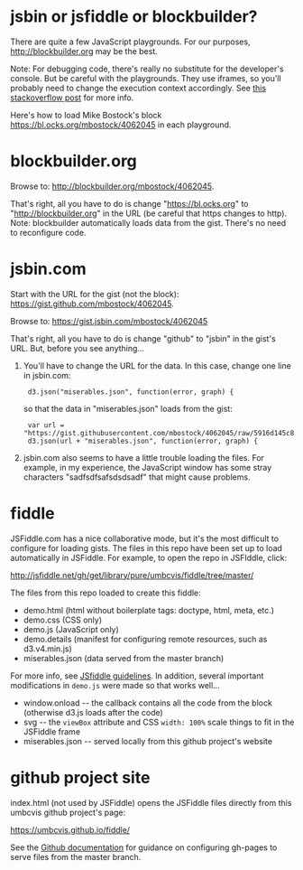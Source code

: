 # jsbin or jsfiddle or blockbuilder?

There are quite a few JavaScript playgrounds.  For our purposes, <http://blockbuilder.org> may be the best.

Note: For debugging code, there's really no substitute for the developer's console.  But be careful with the playgrounds. They use iframes, so you'll probably need to change the execution context accordingly.  See [this stackoverflow post](http://stackoverflow.com/questions/3275816/debugging-iframes-with-chrome-developer-tools) for more info.

Here's how to load Mike Bostock's block <https://bl.ocks.org/mbostock/4062045> in each playground.

# blockbuilder.org

Browse to: <http://blockbuilder.org/mbostock/4062045>.  

That's right, all you have to do is change "https://bl.ocks.org" to "http://blockbuilder.org" in the URL (be careful that https changes to http).  Note: blockbuilder automatically loads data from the gist. There's no need to reconfigure code.

# jsbin.com

Start with the URL for the gist (not the block): <https://gist.github.com/mbostock/4062045>.

Browse to: https://gist.jsbin.com/mbostock/4062045

That's right, all you have to do is change "github" to "jsbin" in the gist's URL. But, before you see anything...

1. You'll have to change the URL for the data. In this case, change one line in jsbin.com:

        d3.json("miserables.json", function(error, graph) {

    so that the data in "miserables.json" loads from the gist:

        var url = "https://gist.githubusercontent.com/mbostock/4062045/raw/5916d145c8c048a6e3086915a6be464467391c62/";
        d3.json(url + "miserables.json", function(error, graph) {
  
1. jsbin.com also seems to have a little trouble loading the files. For example, in my experience, the JavaScript window has some stray characters "sadfsdfsafsdsdsadf" that might cause problems.

# fiddle

JSFiddle.com has a nice collaborative mode, but it's the most difficult to configure for loading gists.  The files in this repo have been set up to load automatically in JSFiddle. For example, to open the repo in JSFIddle, click:

<http://jsfiddle.net/gh/get/library/pure/umbcvis/fiddle/tree/master/>

The files from this repo loaded to create this fiddle:

* demo.html (html without boilerplate tags: doctype, html, meta, etc.)
* demo.css (CSS only)
* demo.js (JavaScript only)
* demo.details (manifest for configuring remote resources, such as d3.v4.min.js)
* miserables.json (data served from the master branch)

For more info, see <a href="http://doc.jsfiddle.net/use/github_read.html">JSfiddle guidelines</a>. In addition, several important modifications in ```demo.js``` were made so that works well...

* window.onload -- the callback contains all the code from the block (otherwise d3.js loads after the code)
* svg -- the ```viewBox``` attribute and CSS ```width: 100%``` scale things to fit in the JSFiddle frame
* miserables.json -- served locally from this github project's website

# github project site

index.html (not used by JSFiddle) opens the JSFiddle files directly from this umbcvis github project's page:

<https://umbcvis.github.io/fiddle/>

See the [Github documentation](https://help.github.com/articles/configuring-a-publishing-source-for-github-pages/)
for guidance on configuring gh-pages to serve files from the master branch.
